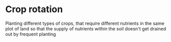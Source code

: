 # Crop rotation

Planting different types of crops, that require different nutrients in the same
plot of land so that the supply of nutrients within the soil doesn't get
drained out by frequent planting

